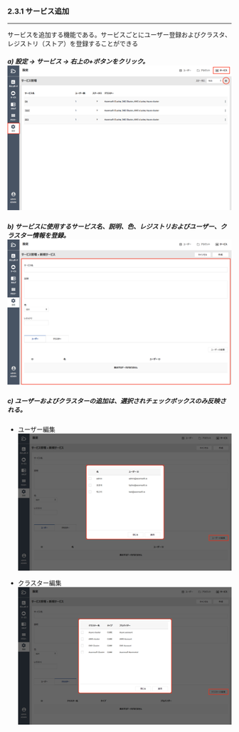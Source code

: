### 2.3.1 サービス追加

---

サービスを追加する機能である。サービスごとにユーザー登録およびクラスタ、レジストリ（ストア）を登録することができる

##### a\) 設定 → サービス → 右上の+ボタンをクリック。![](/assets/JP/2.5/2.3.1_1.png)

##### b\) サービスに使用するサービス名、説明、色、レジストリおよびユーザー、クラスター情報を登録。![](/assets/JP/2.5/2.3.1_2.png)

##### c\) ユーザーおよびクラスターの追加は、選択されチェックボックスのみ反映される。

* ユーザー編集![](/assets/JP/2.5/2.3.1_3.png)

* クラスター編集![](/assets/JP/2.5/2.3.1_4.png)



